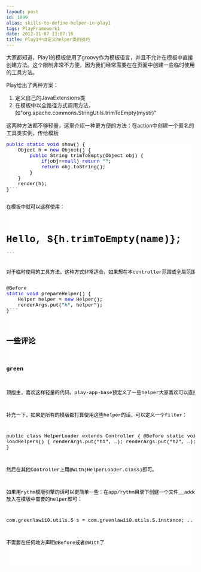 ```yaml
---
layout: post
id: 1099
alias: skills-to-define-helper-in-play1
tags: PlayFramework1
date: 2012-11-07 13:07:10
title: Play1中自定义helper类的技巧
---
```


大家都知道，Play1的模板使用了groovy作为模板语言，并且不允许在模板中直接创建方法。这个限制非常不方便，因为我们经常需要在在页面中创建一些临时使用的工具方法。

Play给出了两种方案：

1.  定义自己的JavaExtensions类
2.  在模板中以全路径方式调用方法，如"org.apache.commons.StringUtils.trimToEmpty(mystr)"

这两种方法都不够轻量，这里介绍一种更方便的方法：在action中创建一个匿名的工具类实例，传给模板

<pre class="csharpcode"><span class="kwrd">public</span> <span class="kwrd">static</span> <span class="kwrd">void</span> show() {
    Object h = <span class="kwrd">new</span> Object() {
        <span class="kwrd">public</span> String trimToEmpty(Object obj) {
            <span class="kwrd">if</span>(obj==<span class="kwrd">null</span>) <span class="kwrd">return</span> <span class="str">""</span>;
            <span class="kwrd">return</span> obj.toString();
        }
    }
    render(h);
}<style type="text/css">.csharpcode, .csharpcode pre
{
	font-size: small;
	color: black;
	font-family: consolas, "Courier New", courier, monospace;
	background-color: #ffffff;
	/*white-space: pre;*/
}
.csharpcode pre { margin: 0em; }
.csharpcode .rem { color: #008000; }
.csharpcode .kwrd { color: #0000ff; }
.csharpcode .str { color: #006080; }
.csharpcode .op { color: #0000c0; }
.csharpcode .preproc { color: #cc6633; }
.csharpcode .asp { background-color: #ffff00; }
.csharpcode .html { color: #800000; }
.csharpcode .attr { color: #ff0000; }
.csharpcode .alt 
{
	background-color: #f4f4f4;
	width: 100%;
	margin: 0em;
}
.csharpcode .lnum { color: #606060; }
</style>```

在模板中就可以这样使用：

<pre class="csharpcode"><h1>Hello, ${h.trimToEmpty(name)};</h1><style type="text/css">.csharpcode, .csharpcode pre
{
	font-size: small;
	color: black;
	font-family: consolas, "Courier New", courier, monospace;
	background-color: #ffffff;
	/*white-space: pre;*/
}
.csharpcode pre { margin: 0em; }
.csharpcode .rem { color: #008000; }
.csharpcode .kwrd { color: #0000ff; }
.csharpcode .str { color: #006080; }
.csharpcode .op { color: #0000c0; }
.csharpcode .preproc { color: #cc6633; }
.csharpcode .asp { background-color: #ffff00; }
.csharpcode .html { color: #800000; }
.csharpcode .attr { color: #ff0000; }
.csharpcode .alt 
{
	background-color: #f4f4f4;
	width: 100%;
	margin: 0em;
}
.csharpcode .lnum { color: #606060; }
</style>```

对于临时使用的工具方法，这种方式非常适合。如果想在本controller范围或全局范围使用，只需要在合适的地方，创建一个action，使用play.mvc.Before，把它事先放入renderArgs中即可。

<pre class="csharpcode">@Before
<span class="kwrd">static</span> <span class="kwrd">void</span> prepareHelper() {
    Helper helper = <span class="kwrd">new</span> Helper();
    renderArgs.put(<span class="str">"h"</span>, helper");
}```
<style type="text/css">
.csharpcode, .csharpcode pre
{
	font-size: small;
	color: black;
	font-family: consolas, "Courier New", courier, monospace;
	background-color: #ffffff;
	/*white-space: pre;*/
}
.csharpcode pre { margin: 0em; }
.csharpcode .rem { color: #008000; }
.csharpcode .kwrd { color: #0000ff; }
.csharpcode .str { color: #006080; }
.csharpcode .op { color: #0000c0; }
.csharpcode .preproc { color: #cc6633; }
.csharpcode .asp { background-color: #ffff00; }
.csharpcode .html { color: #800000; }
.csharpcode .attr { color: #ff0000; }
.csharpcode .alt 
{
	background-color: #f4f4f4;
	width: 100%;
	margin: 0em;
}
.csharpcode .lnum { color: #606060; }</style>

## 一些评论

### green

顶版主，喜欢这样轻量的代码。play-app-base预定义了一些helper大家喜欢可以直接拿来用。参见：https://github.com/greenlaw110/play-app-base/tree/master/src/com/greenlaw110/utils

补充一下，如果是所有的模版都打算使用这些helper的话，可以定义一个filter：

public class HelperLoader extends Controller {
@Before static void loadHelpers() {
renderArgs.put(“h1″, …);
renderArgs.put(“h2″, …);
}
}

然后在其他Controller上用@With(HelperLoader.class)即可。

如果用rythm模版引擎的话可以更简单一些：在app/rythm目录下创建一个文件__addon.src, 放入在模版中需要的helper即可：

com.greenlaw110.utils.S s = com.greenlaw110.utils.S.instance;
..

不需要在任何地方声明@Before或者@With了
